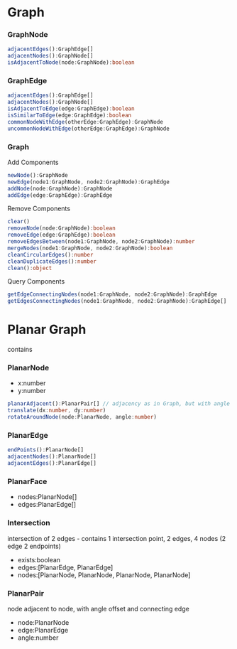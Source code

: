 # Graph

### GraphNode

```typescript
adjacentEdges():GraphEdge[]
adjacentNodes():GraphNode[]
isAdjacentToNode(node:GraphNode):boolean
```

### GraphEdge

```typescript
adjacentEdges():GraphEdge[]
adjacentNodes():GraphNode[]
isAdjacentToEdge(edge:GraphEdge):boolean
isSimilarToEdge(edge:GraphEdge):boolean
commonNodeWithEdge(otherEdge:GraphEdge):GraphNode
uncommonNodeWithEdge(otherEdge:GraphEdge):GraphNode
```

### Graph

Add Components

```typescript
newNode():GraphNode 
newEdge(node1:GraphNode, node2:GraphNode):GraphEdge 
addNode(node:GraphNode):GraphNode
addEdge(edge:GraphEdge):GraphEdge
```

Remove Components

```typescript
clear()
removeNode(node:GraphNode):boolean
removeEdge(edge:GraphEdge):boolean
removeEdgesBetween(node1:GraphNode, node2:GraphNode):number
mergeNodes(node1:GraphNode, node2:GraphNode):boolean
cleanCircularEdges():number
cleanDuplicateEdges():number
clean():object
```

Query Components

```typescript
getEdgeConnectingNodes(node1:GraphNode, node2:GraphNode):GraphEdge
getEdgesConnectingNodes(node1:GraphNode, node2:GraphNode):GraphEdge[]
```

# Planar Graph

contains

### PlanarNode

* x:number
* y:number

```typescript
planarAdjacent():PlanarPair[] // adjacency as in Graph, but with angle connecting edges
translate(dx:number, dy:number)
rotateAroundNode(node:PlanarNode, angle:number)
```

### PlanarEdge

```typescript
endPoints():PlanarNode[]
adjacentNodes():PlanarNode[]
adjacentEdges():PlanarEdge[]
```

### PlanarFace

* nodes:PlanarNode[]
* edges:PlanarEdge[]

### Intersection

intersection of 2 edges - contains 1 intersection point, 2 edges, 4 nodes (2 edge 2 endpoints)

* exists:boolean
* edges:[PlanarEdge, PlanarEdge]
* nodes:[PlanarNode, PlanarNode, PlanarNode, PlanarNode]


### PlanarPair

node adjacent to node, with angle offset and connecting edge

* node:PlanarNode
* edge:PlanarEdge
* angle:number
